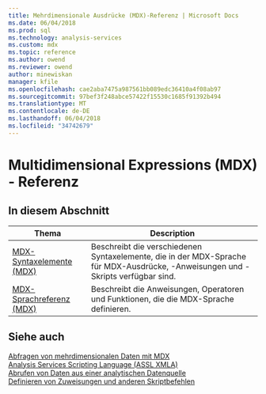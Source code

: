 ```yaml
---
title: Mehrdimensionale Ausdrücke (MDX)-Referenz | Microsoft Docs
ms.date: 06/04/2018
ms.prod: sql
ms.technology: analysis-services
ms.custom: mdx
ms.topic: reference
ms.author: owend
ms.reviewer: owend
author: minewiskan
manager: kfile
ms.openlocfilehash: cae2aba7475a987561bb089edc36410a4f08ab97
ms.sourcegitcommit: 97bef3f248abce57422f15530c1685f91392b494
ms.translationtype: MT
ms.contentlocale: de-DE
ms.lasthandoff: 06/04/2018
ms.locfileid: "34742679"
---
```

# <a name="multidimensional-expressions-mdx-reference"></a>Multidimensional Expressions (MDX) - Referenz


    
## <a name="in-this-section"></a>In diesem Abschnitt  
  
|Thema|Description|  
|-----------|-----------------|  
|[MDX-Syntaxelemente &#40;MDX&#41;](../mdx/mdx-syntax-elements-mdx.md)|Beschreibt die verschiedenen Syntaxelemente, die in der MDX-Sprache für MDX-Ausdrücke, -Anweisungen und -Skripts verfügbar sind.|  
|[MDX-Sprachreferenz &#40;MDX&#41;](../mdx/mdx-language-reference-mdx.md)|Beschreibt die Anweisungen, Operatoren und Funktionen, die die MDX-Sprache definieren.|  
  
## <a name="see-also"></a>Siehe auch  
 [Abfragen von mehrdimensionalen Daten mit MDX](../analysis-services/multidimensional-models/mdx/querying-multidimensional-data-with-mdx.md)   
 [Analysis Services Scripting Language &#40;ASSL XMLA&#41;](../analysis-services/scripting/analysis-services-scripting-language-assl-for-xmla.md)   
 [Abrufen von Daten aus einer analytischen Datenquelle](../analysis-services/multidimensional-models-adomd-net-client/retrieving-data-from-an-analytical-data-source.md)   
 [Definieren von Zuweisungen und anderen Skriptbefehlen](../analysis-services/multidimensional-models/define-assignments-and-other-script-commands.md)  
  
  
